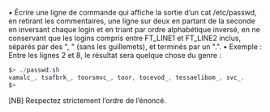 • Écrire une ligne de commande qui affiche la sortie d’un cat /etc/passwd, en
retirant les commentaires, une ligne sur deux en partant de la seconde en inversant
chaque login et en triant par ordre alphabétique inversé, en ne conservant que les
logins compris entre FT_LINE1 et FT_LINE2 inclus, séparés par des ", " (sans
les guillemets), et terminés par un ".".
• Exemple : Entre les lignes 2 et 8, le résultat sera quelque chose du genre :

```powershell
$> ./passwd.sh
vamalc_, tsafbrk_, toorsmvc_, toor, tocevod_, tessaelibom_, svc_.
$>
```

[NB] Respectez strictement l’ordre de l’énoncé.
